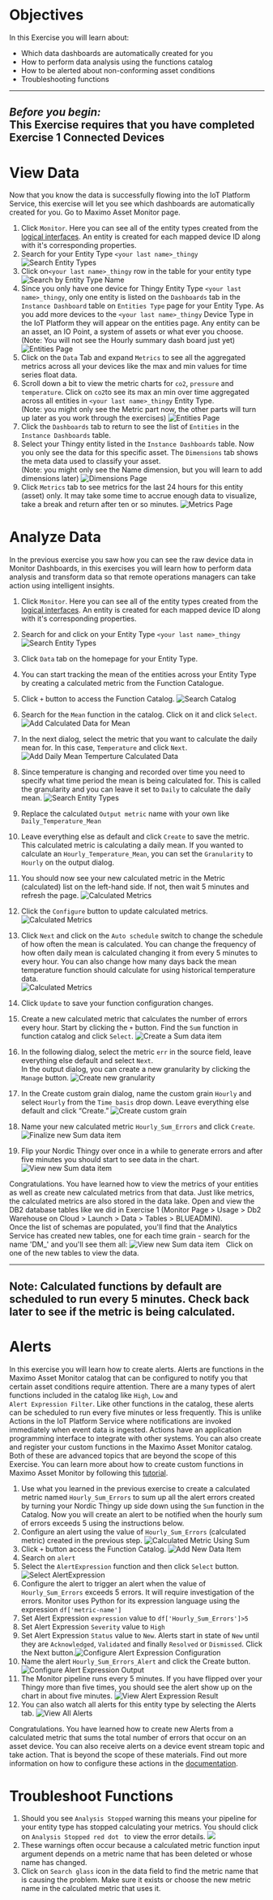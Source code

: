 # Objectives
In this Exercise you will learn about:

* Which data dashboards are automatically created for you
* How to perform data analysis using the functions catalog
* How to be alerted about non-conforming asset conditions
* Troubleshooting functions
---
*Before you begin:*  
This Exercise requires that you have completed Exercise 1 Connected Devices
---

# View Data
Now that you know the data is successfully flowing into the IoT Platform Service, this exercise will let you see which dashboards are automatically created for you. Go to Maximo Asset Monitor page.

1. Click `Monitor`. Here you can see all of the entity types created from the [logical interfaces](https://www.ibm.com/support/knowledgecenter/SSQR84_monitor/iot/platform/GA_information_management/im_ui_flow.html#gs_web). An entity is created for each mapped device ID along with it's corresponding properties.
2.  Search for your Entity Type `<your last name>_thingy`
![Search Entity Types](/img/monitor/i73.png) &nbsp;  
3.  Click on`<your last name>_thingy` row in the table for your entity type
![Search by Entity Type Name](/img/monitor/i74.png) &nbsp;  
4.  Since you only have one device for Thingy Entity Type `<your last name>_thingy`, only one entity is listed on the `Dashboards` tab in the `Instance Dashboard` table on `Entities Type` page for your Entity Type.  As you add more devices to the `<your last name>_thingy` Device Type in the IoT Platform they will appear on the entities page. Any entity can be an asset, an IO Point, a system of assets or what ever you choose.<br>
(Note: You will not see the Hourly summary dash board just yet)
![Entities Page](/img/monitor/i75.png) &nbsp;   
5.  Click on the `Data` Tab and expand `Metrics` to see all the aggregated metrics across all your devices like the max and min values for time series float data.
6.  Scroll down a bit to view the metric charts for `co2`, `pressure` and `temperature`.  Click on `co2`to see its max an min over time aggregated across all entities in `<your last name>_thingy` Entity Type.<br>
(Note: you might only see the Metric part now, the other parts will turn up later as you work through the exercises)
![Entities Page](/img/monitor/i76.png) &nbsp;
7.  Click the `Dashboards` tab to return to see the list of `Entities` in the `Instance Dashboards` table.  
8.  Select your Thingy entity listed in the `Instance Dashboards` table.  Now you only see the data for this specific asset.  The `Dimensions` tab shows the meta data used to classify your asset.<br>
(Note: you might only see the Name dimension, but you will learn to add dimensions later)
![Dimensions Page](/img/monitor/i77.png) &nbsp;
9.  Click `Metrics` tab to see metrics for the last 24 hours for this entity (asset) only. It may take some time to accrue enough data to visualize, take a break and return after ten or so minutes.
![Metrics Page](/img/monitor/i78.png) &nbsp;  

# Analyze Data
In the previous exercise you saw how you can see the raw device data in Monitor Dashboards, in this exercises you will learn how to perform data analysis and transform data so that remote operations managers can take action using intelligent insights.  

1.  Click `Monitor`. Here you can see all of the entity types created from the [logical interfaces](https://www.ibm.com/support/knowledgecenter/SSQR84_monitor/iot/platform/GA_information_management/im_ui_flow.html).  An entity is created for each mapped device ID along with it's corresponding properties.
2.  Search for and click on your Entity Type `<your last name>_thingy`
![Search Entity Types](/img/monitor/i74.png) &nbsp;   
3.  Click `Data` tab  on the homepage for your Entity Type.
4.  You can start tracking the mean of the entities across your Entity Type by creating a calculated metric from the Function Catalogue.
5.  Click `+` button to access the Function Catalog. 
![Search Catalog](/img/monitor/i79.png) &nbsp;
6.  Search for the `Mean` function in the catalog. Click on it and click `Select`.
![Add Calculated Data for Mean](/img/monitor/i80.png) &nbsp;
7.  In the next dialog, select the metric that you want to calculate the daily mean for. In this case, `Temperature` and click `Next`.
![Add Daily Mean Temperture Calculated Data](/img/monitor/i81.png) &nbsp;
8.  Since temperature is changing and recorded over time you need to specify what time period the mean is being calculated for.   This is called the granularity and you can leave it set to `Daily` to calculate the daily mean.
![Search Entity Types](/img/monitor/i82.png) &nbsp;
9.  Replace the calculated `Output metric` name with your own like `Daily_Temperature_Mean`
10.  Leave everything else as default and click `Create` to save the metric.  This calculated metric is calculating a daily mean. If you wanted to calculate an `Hourly_Temperature_Mean`, you can set the `Granularity` to `Hourly` on the output dialog.
11.  You should now see your new calculated metric in the Metric (calculated) list on the left-hand side. If not, then wait 5 minutes and refresh the page. 
![Calculated Metrics](/img/monitor/i83a.png) &nbsp;  
12.  Click the `Configure` button to update calculated metrics.
![Calculated Metrics](/img/monitor/i83b.png) &nbsp;  
13.  Click `Next` and click on the `Auto schedule` switch to change the schedule of how often the mean is calculated. You can change the frequency of how often daily mean is calculated changing it from every 5 minutes to every hour.  You can also change how many days back the mean temperature function should calculate for using historical temperature data.    
![Calculated Metrics](/img/monitor/i84.png) &nbsp;  
14.  Click `Update` to save your function configuration changes.

15. Create a new calculated metric that calculates the number of errors every hour. Start by clicking the `+` button. Find the `Sum` function in function catalog and click `Select`. 
![Create a Sum data item](/img/monitor/i84a.png) &nbsp;  
16. In the following dialog, select the metric `err` in the source field, leave everything else default and select `Next`.<br> 
In the output dialog, you can create a new granularity by clicking the `Manage` button.
![Create new granularity](/img/monitor/i84b.png) &nbsp;  
17. In the Create custom grain dialog, name the custom grain `Hourly` and select `Hourly` from the `Time basis` drop down. Leave everything else default and click “Create.” 
![Create custom grain](/img/monitor/i84c.png) &nbsp;
18. Name your new calculated metric `Hourly_Sum_Errors` and click `Create`. 
![Finalize new Sum data item](/img/monitor/i84d.png) &nbsp;
19. Flip your Nordic Thingy over once in a while to generate errors and after five minutes you should start to see data in the chart.
![View new Sum data item](/img/monitor/i84e.png) &nbsp;

Congratulations. You have learned how to view the metrics of your entities as well as create new calculated metrics from that data. Just like metrics, the calculated metrics are also stored in the data lake. Open and view the DB2 database tables like we did in Exercise 1 (Monitor Page > Usage > Db2 Warehouse on Cloud > Launch > Data > Tables > BLUEADMIN). <br>
Once the list of schemas are populated, you'll find that the Analytics Service has created new tables, one for each time grain - search for the name 'DM_<Entity Type>' and you'll see them all:
![View new Sum data item](/img/monitor/i84f.png) &nbsp;
Click on one of the new tables to view the data.

---
**Note:**
Calculated functions by default are scheduled to run every 5 minutes. Check back later to see if the metric is being calculated.
---

# Alerts

In this exercise you will learn how to create alerts. Alerts are functions in the Maximo Asset Monitor catalog that can be configured to notify you that certain asset conditions require attention.  There are a many types of alert functions included in the catalog like `High`, `Low` and<br>`Alert Expression Filter`.  Like other functions in the catalog, these alerts can be scheduled to run every five minutes or less frequently. This is unlike Actions in the IoT Platform Service where notifications are invoked immediately when event data is ingested. Actions have an application programming interface to integrate with other systems.  You can also create and register your custom functions in the Maximo Asset Monitor catalog. Both of these are advanced topics that are beyond the scope of this Exercise. You can learn more about how to create custom functions in Maximo Asset Monitor by following this [tutorial](https://www.ibm.com/support/knowledgecenter/en/SSQR84_monitor/iot/analytics/tutorials/as_adding_complex_function_tutorial.html).

1. Use what you learned in the previous exercise to create a calculated metric named `Hourly_Sum_Errors` to sum up all the alert errors created by turning your Nordic Thingy up side down using the `Sum` function in the Catalog. Now you will create an alert to be notified when the hourly sum of errors exceeds 5 using the instructions below.
2. Configure an alert using the value of `Hourly_Sum_Errors` (calculated metric) created in the previous step. ![Calculated Metric Using Sum](/img/monitor/i85.png) &nbsp;  
3. Click `+` button access the Function Catalog.  ![Add New Data Item](/img/monitor/i85a.png) &nbsp;  
4. Search on `alert`
5. Select the `AlertExpression` function and then click `Select` button.  ![Select AlertExpression](/img/monitor/i86.png) &nbsp;  
6. Configure the alert to trigger an alert when the value of `Hourly_Sum_Errors` exceeds 5 errors. It will require investigation of the errors. Monitor uses Python for its expression language using the expression `df['metric-name']`
7.  Set Alert Expression `expression` value to `df['Hourly_Sum_Errors']>5`
8.  Set Alert Expression `Severity` value to `High`
9.  Set Alert Expression `Status` value to `New`. Alerts start in state of `New` until they are `Acknowledged`, `Validated` and finally `Resolved` or `Dismissed`. Click the Next button.![Configure Alert Expression Configuration](/img/monitor/i87.png) &nbsp;  
10.  Name the alert `Hourly_Sum_Errors_Alert` and click the Create button. ![Configure Alert Expression Output](/img/monitor/i88.png) &nbsp;
11. The Monitor pipeline runs every 5 minutes. If you have flipped over your Thingy more than five times, you should see the alert show up on the chart in about five minutes. ![View Alert Expression Result](/img/monitor/i88a.png) &nbsp;
12. You can also watch all alerts for this entity type by selecting the Alerts tab. ![View All Alerts](/img/monitor/i88b.png) &nbsp;

Congratulations.  You have learned how to create new Alerts from a calculated metric that sums the total number of errors that occur on an asset device.  You can also receive alerts on a device event stream topic and take action. That is beyond the scope of these materials. Find out more information on how to configure these actions in the [documentation](https://www.ibm.com/support/knowledgecenter/en/SSQR84_monitor/iot/analytics/as_custom_actions.html).


# Troubleshoot Functions

1.  Should you see `Analysis Stopped` warning this means your pipeline for your entity type has stopped calculating your metrics. You should click on `Analysis Stopped red dot ` to view the error details.  ![](/img/monitor/i99.png) &nbsp;
2.  These warnings often occur because a calculated metric function input argument depends on a metric name that has been deleted or whose name has changed.   
3.  Click on `Search glass` icon in the data field to find the metric name that is causing the problem.  Make sure it exists or choose the new metric name in the calculated metric that uses it.
